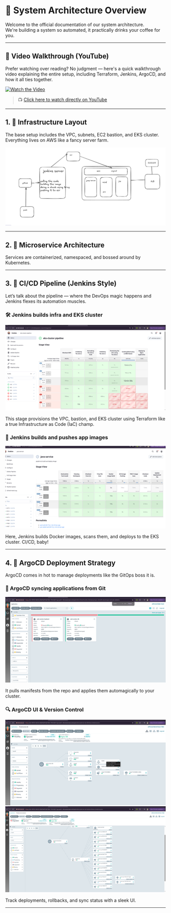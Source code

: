 # 🧠 System Architecture Overview

Welcome to the official documentation of our system architecture.  
We're building a system so automated, it practically drinks your coffee for you.

---

## 🎥 Video Walkthrough (YouTube)

Prefer watching over reading? No judgment — here's a quick walkthrough video explaining the entire setup, including Terraform, Jenkins, ArgoCD, and how it all ties together.

[![Watch the Video](https://img.youtube.com/vi/eN2122hHR3U/0.jpg)](https://youtu.be/eN2122hHR3U)

> 📺 [Click here to watch directly on YouTube](https://youtu.be/eN2122hHR3U)

---

## 1. 🔧 Infrastructure Layout

The base setup includes the VPC, subnets, EC2 bastion, and EKS cluster. Everything lives on AWS like a fancy server farm.

![Infrastructure Diagram](./assets/infrastructure-diagram.png)

---

## 2. 🧱 Microservice Architecture

Services are containerized, namespaced, and bossed around by Kubernetes.

---

## 3. 🔄 CI/CD Pipeline (Jenkins Style)

Let’s talk about the pipeline — where the DevOps magic happens and Jenkins flexes its automation muscles.

### 🛠️ Jenkins builds infra and EKS cluster

![Jenkins Pipeline - Infra Setup](./assets/jenkins-pipeline-1.png)

This stage provisions the VPC, bastion, and EKS cluster using Terraform like a true Infrastructure as Code (IaC) champ.

### 🐳 Jenkins builds and pushes app images

![Jenkins Pipeline - App Deploy](./assets/jenkins-pipeline-2.png)

Here, Jenkins builds Docker images, scans them, and deploys to the EKS cluster. CI/CD, baby!

---

## 4. 🚀 ArgoCD Deployment Strategy

ArgoCD comes in hot to manage deployments like the GitOps boss it is.

### 🔁 ArgoCD syncing applications from Git

![ArgoCD Git Sync](./assets/argo-cd-1.png)

It pulls manifests from the repo and applies them automagically to your cluster.

### 🔍 ArgoCD UI & Version Control

![ArgoCD Dashboard](./assets/argo-cd-2.png)
![ArgoCD Dashboard](./assets/argo-cd-3.png)


Track deployments, rollbacks, and sync status with a sleek UI.

---